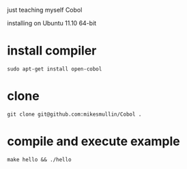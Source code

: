 just teaching myself Cobol

installing on Ubuntu 11.10 64-bit

# install compiler

    sudo apt-get install open-cobol

# clone

    git clone git@github.com:mikesmullin/Cobol .

# compile and execute example

    make hello && ./hello
